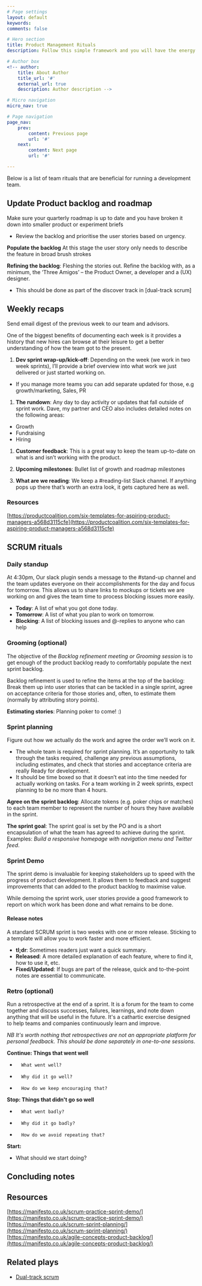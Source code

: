 ```yaml
---
# Page settings
layout: default
keywords:
comments: false

# Hero section
title: Product Management Rituals
description: Follow this simple framework and you will have the energy to strategise about the future of the product.

# Author box
<!-- author:
    title: About Author
    title_url: '#'
    external_url: true
    description: Author description -->

# Micro navigation
micro_nav: true

# Page navigation
page_nav:
    prev:
        content: Previous page
        url: '#'
    next:
        content: Next page
        url: '#'

---
```

Below is a list of team rituals that are beneficial for running a development team.

## Update Product backlog and roadmap
Make sure your quarterly roadmap is up to date and you have broken it down into smaller product or experiment briefs
- Review the backlog and prioritise the user stories based on urgency.

**Populate the backlog**
At this stage the user story only needs to describe the feature in broad brush strokes

**Refining the backlog**: Fleshing the stories out. Refine the backlog with, as a minimum, the ‘Three Amigos’ – the Product Owner, a developer and a (UX) designer.
- This should be done as part of the discover track in [dual-track scrum]


## Weekly recaps
Send email digest of the previous week to our team and advisors.

One of the biggest benefits of documenting each week is it provides a history that new hires can browse at their leisure to get a better understanding of how the team got to the present.

1. **Dev sprint wrap-up/kick-off**: Depending on the week (we work in two week sprints), I’ll provide a brief overview into what work we just delivered or just started working on.
- If you manage more teams you can add separate updated for those, e.g growth/marketing, Sales, PR

1. **The rundown**: Any day to day activity or updates that fall outside of sprint work. Dave, my partner and CEO also includes detailed notes on the following areas:
- Growth
- Fundraising
- Hiring

1. **Customer feedback**: This is a great way to keep the team up-to-date on what is and isn’t working with the product.

1. **Upcoming milestones**: Bullet list of growth and roadmap milestones

1. **What are we reading**: We keep a #reading-list Slack channel. If anything pops up there that’s worth an extra look, it gets captured here as well.

### Resources
[https://productcoalition.com/six-templates-for-aspiring-product-managers-a568d3115cfe](https://productcoalition.com/six-templates-for-aspiring-product-managers-a568d3115cfe)

## SCRUM rituals
### Daily standup
At 4:30pm, Our slack plugin sends a message to the #stand-up channel and the team updates everyone on their accomplishments for the day and focus for tomorrow. This allows us to share links to mockups or tickets we are working on and gives the team time to process blocking issues more easily.

- **Today**: A list of what you got done today.
- **Tomorrow**: A list of what you plan to work on tomorrow.
- **Blocking**: A list of blocking issues and @-replies to anyone who can help

### Grooming (optional)
The objective of the *Backlog refinement meeting or Grooming session* is to get enough of the product backlog ready to comfortably populate the next sprint backlog.

Backlog refinement is used to refine the items at the top of the backlog: Break them up into user stories that can be tackled in a single sprint, agree on acceptance criteria for those stories and, often, to estimate them (normally by attributing story points).

**Estimating stories**: Planning poker to come! :)

### Sprint planning
Figure out how we actually do the work and agree the order we’ll work on it.
- The whole team is required for sprint planning. It’s an opportunity to talk through the tasks required, challenge any previous assumptions, including estimates, and check that stories and acceptance criteria are really Ready for development.
- It should be time boxed so that it doesn’t eat into the time needed for actually working on tasks. For a team working in 2 week sprints, expect planning to be no more than 4 hours.

**Agree on the sprint backlog**: Allocate tokens (e.g. poker chips or matches) to each team member to represent the number of hours they have available in the sprint.

**The sprint goal**: The sprint goal is set by the PO and is a short encapsulation of what the team has agreed to achieve during the sprint. Examples: *Build a responsive homepage with navigation menu and Twitter feed*.


### Sprint Demo
The sprint demo is invaluable for keeping stakeholders up to speed with the progress of product development. It allows them to feedback and suggest improvements that can added to the product backlog to maximise value.

While demoing the sprint work, user stories provide a good framework to report on which work has been done and what remains to be done.

#### Release notes
A standard SCRUM sprint is two weeks with one or more release. Sticking to a template will allow you to work faster and more efficient.
- **tl;dr**: Sometimes readers just want a quick summary.
- **Released**: A more detailed explanation of each feature, where to find it, how to use it, etc.
- **Fixed/Updated**: If bugs are part of the release, quick and to-the-point notes are essential to communicate.


### Retro (optional)
Run a retrospective at the end of a sprint. It is a forum for the team to come together and discuss successes, failures, learnings, and note down anything that will be useful in the future. It's a cathartic exercise designed to help teams and companies continuously learn and improve.

*NB It's worth nothing that retrospectives are not an appropriate platform for personal feedback. This should be done separately in one-to-one sessions*.

**Continue: Things that went well**
-		What went well?
-		Why did it go well?
-		How do we keep encouraging that?

**Stop: Things that didn't go so well**
-		What went badly?
-		Why did it go badly?
-		How do we avoid repeating that?

**Start:**
- What should we start doing?

## Concluding notes

## Resources
[https://manifesto.co.uk/scrum-practice-sprint-demo/](https://manifesto.co.uk/scrum-practice-sprint-demo/)
[https://manifesto.co.uk/scrum-sprint-planning/](https://manifesto.co.uk/scrum-sprint-planning/)
[https://manifesto.co.uk/agile-concepts-product-backlog/](https://manifesto.co.uk/agile-concepts-product-backlog/)

## Related plays
- [Dual-track scrum](plays/dual-track-scrum)
